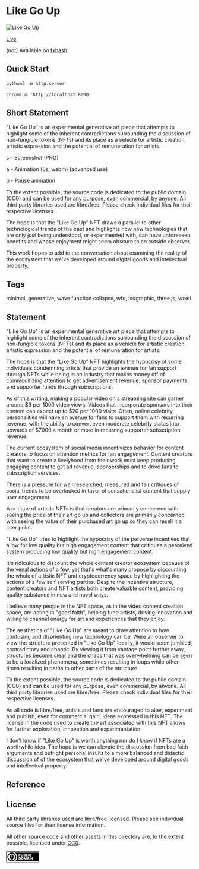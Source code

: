 Like Go Up
===


[![Like Go Up](../img/....png)](https://abetusk.github.io/iao/like-go-up)

[Live](https://abetusk.github.io/iao/like-go-up/)

(not) Available on [fxhash](https://www.fxhash.xyz/generative/slug/like-go-up)

Quick Start
---

```
python3 -m http.server
```

```
chromium 'http://localhost:8000'
```

Short Statement
---

"Like Go Up" is an experimental generative art piece that attempts to highlight some of the inherent contradictions surrounding the discussion of non-fungible tokens (NFTs) and its place as a vehicle for artistic creation, artistic expression and the potential of remuneration for artists.

s - Screenshot (PNG)

a - Animation (5s, webm) (advanced use)

p - Pause animation

To the extent possible, the source code is dedicated to the public domain (CC0) and can be used for any purpose, even commercial, by anyone. All third party libraries used are libre/free. Please check individual files for their respective licenses.

The hope is that the "Like Go Up" NFT draws a parallel to other technological trends of the past and highlights how new technologies that are only just being understood, or experimented with, can have unforeseen benefits and whose enjoyment might seem obscure to an outside observer.

This work hopes to add to the conversation about examining the reality of the ecosystem that we've developed around digital goods and intellectual property.

Tags
---

minimal, generative, wave function collapse, wfc, isographic, three.js, voxel

Statement
---

"Like Go Up" is an experimental generative art piece that
attempts to highlight some of the inherent contradictions
surrounding the discussion of non-fungible tokens (NFTs) and
its place as a vehicle for artistic creation, artistic expression
and the potential of remuneration for artists.

The hope is that the "Like Go Up" NFT highlights the hypocrisy of some individuals
condemning artists that provide an avenue for fan support through NFTs while being
in an industry that
makes money off of commoditizing attention to get advertisement revenue, sponsor payments
and supporter funds through subscriptions.

As of this writing, making a popular video on a streaming site can garner around $3 per
1000 video views.
Videos that incorporate sponsors into their content can expect up to $20 per 1000 visits.
Often, online celebrity personalities will have an avenue for fans to support them
with recurring revenue, with the ability to convert even moderate celebrity status into
upwards of $7000 a month or more in recurring supporter subscription revenue.

The current ecosystem of social media incentivizes behavior for content creators to
focus on attention metrics for fan engagement.
Content creators that want to create a livelyhood from their work must keep producing
engaging content to get ad revenue, sponsorships and to drive fans to subscription services.

There is a pressure for well researched, measured and fair critiques of social trends to be
overlooked in favor
of sensationalist content that supply user engagement.

A critique of artistic NFTs is that creators are primarily concerned with seeing the price
of their art go up and collectors are primarily concerned with seeing the value of
their purchased art go up so they can resell it a later point.

"Like Go Up" tries to highlight the hypocrisy of the perverse incentives that allow
for low quality but high engagement content that critiques a perceived system
producing low quality but high engagement content.

It's ridiculous to discount the whole content creator ecosystem because of the
venal actions of a few, yet that's what's many propose by discounting the whole of artistic
NFT and cryptocurrency space by highlighting the actions of a few self serving parties.
Despite the incentive structure, content creators and NFT artists both create valuable 
content, providing quality substance in new and novel ways.

I believe many people in the NFT space, as in the video content creation space, are
acting in "good faith", helping fund artists,
driving innovation and willing to channel energy for art and experiences that they enjoy.

The aesthetics of "Like Go Up" are meant to draw attention to how confusing and disorienting
new technology can be.
Were an observer to view the structure presented in "Like Go Up" locally, it would seem
jumbled, contradictory and chaotic.
By viewing it from vantage point further away, structures become clear and the chaos that
was overwhelming can be seen to be a localized phenomena, sometimes resulting in loops
while other times resulting in paths to other parts of the structure.

To the extent possible, the source code is dedicated to the public
domain (CC0) and can be used for any purpose, even commercial, by anyone.
All third party libraries used are libre/free. Please check individual files
for their respective licenses.

As all code is libre/free, artists and fans are encouraged to alter,
experiment and publish, even for commercial gain, ideas expressed in this NFT.
The license in the code used to create the art associated with this NFT allows for
further exploration, innovation and experimentation.

I don't know if "Like Go Up"
is worth anything nor do I know if NFTs are
a worthwhile idea. 
The hope is we can
elevate the discussion from bad faith arguments and outright personal insults
to a more balanced and didactic discussion of
of the ecosystem that we've developed
around digital goods and intellectual property.

Reference
---

License
---

All third party libraries used are libre/free licensed.
Please see individual source files for their license information.

All other source code and other assets in this directory are, to the extent possible, licensed
under [CC0](https://creativecommons.org/publicdomain/zero/1.0/).

![CC0](../img/cc0_88x31.png).
